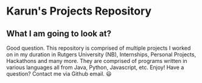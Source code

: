# Karun's Projects Repository
## What I am going to look at?
Good question. This repository is comprised of multiple projects I worked on in my duration in Rutgers University (NB), Internships, Personal Projects, Hackathons and many more. They are comprised of programs written in various languages all from Java, Python, Javascript, etc. 
Enjoy!
Have a question? Contact me via Github email. 😃
